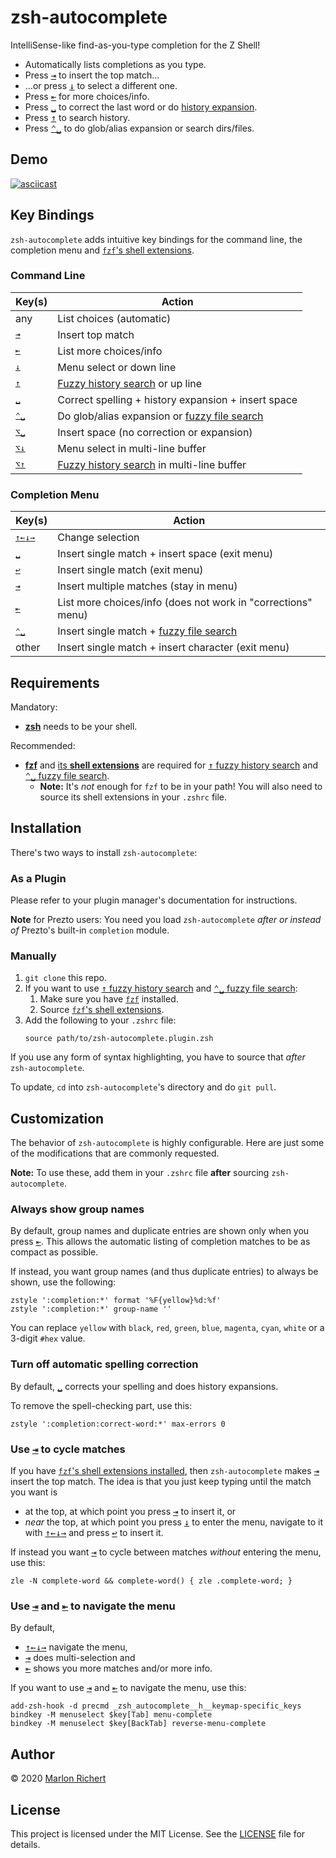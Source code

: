 # zsh-autocomplete
IntelliSense-like find-as-you-type completion for the Z Shell!
* Automatically lists completions as you type.
* Press [<kbd>⇥</kbd>](# "tab") to insert the top match…
* …or press [<kbd>↓</kbd>](# "down") to select a different one.
* Press [<kbd>⇤</kbd>](# "shift-tab") for more choices/info.
* Press [<kbd>␣</kbd>](# "space") to correct the last word or do
  [history expansion](http://zsh.sourceforge.net/Doc/Release/Expansion.html#History-Expansion).
* Press [<kbd>↑</kbd>](# "up") to search history.
* Press [<kbd>⌃␣</kbd>](# "ctrl-space") to do glob/alias expansion or search dirs/files.


## Demo
[![asciicast](https://asciinema.org/a/ZKC8EXNp1Xw1z8wjs9kVqRoJN.svg)](https://asciinema.org/a/ZKC8EXNp1Xw1z8wjs9kVqRoJN)


## Key Bindings
`zsh-autocomplete` adds intuitive key bindings for the command line, the completion menu and
[`fzf`'s shell extensions](https://github.com/junegunn/fzf#installation).

### Command Line
| Key(s) | Action |
| --- | --- |
| any | List choices (automatic) |
| [<kbd>⇥</kbd>](# "tab") | Insert top match |
| [<kbd>⇤</kbd>](# "shift-tab") | List more choices/info |
| [<kbd>↓</kbd>](# "down") | Menu select or down line |
| [<kbd>↑</kbd>](# "up") | [Fuzzy history search](#requirements) or up line |
| [<kbd>␣</kbd>](# "space") | Correct spelling + history expansion + insert space |
| [<kbd>⌃␣</kbd>](# "ctrl-space") | Do glob/alias expansion or [fuzzy file search](#requirements) |
| [<kbd>⌥␣</kbd>](# "alt-space") | Insert space (no correction or expansion) |
| [<kbd>⌥↓</kbd>](# "alt-down") | Menu select in multi-line buffer |
| [<kbd>⌥↑</kbd>](# "alt-up") | [Fuzzy history search](#requirements) in multi-line buffer |

### Completion Menu
| Key(s) | Action |
| --- | --- |
| [<kbd>↑</kbd><kbd>←</kbd><kbd>↓</kbd><kbd>→</kbd>](# "arrow keys") | Change selection |
| [<kbd>␣</kbd>](# "space") | Insert single match + insert space (exit menu) |
| [<kbd>↩︎</kbd>](# "enter") | Insert single match (exit menu) |
| [<kbd>⇥</kbd>](# "tab") | Insert multiple matches (stay in menu) |
| [<kbd>⇤</kbd>](# "shift-tab") | List more choices/info (does not work in "corrections" menu) |
| [<kbd>⌃␣</kbd>](# "ctrl-space") | Insert single match + [fuzzy file search](#requirements) |
| other | Insert single match + insert character (exit menu) |


## Requirements
Mandatory:
* [**zsh**](http://zsh.sourceforge.net) needs to be your shell.

Recommended:
* [**fzf**](https://github.com/junegunn/fzf) and
  [its **shell extensions**](https://github.com/junegunn/fzf#installation) are required for
  [<kbd>↑</kbd> fuzzy history search](#key-bindings) and
  [<kbd>⌃␣</kbd> fuzzy file search](#key-bindings).
  * **Note:** It's _not_ enough for `fzf` to be in your path! You will also need to source its
    shell extensions in your `.zshrc` file.


## Installation

There's two ways to install `zsh-autocomplete`:

### As a Plugin
Please refer to your plugin manager's documentation for instructions.

**Note** for Prezto users: You need you load `zsh-autocomplete` _after or instead of_
Prezto's built-in `completion` module.

### Manually
1. `git clone` this repo.
1. If you want to use [<kbd>↑</kbd> fuzzy history search](#key-bindings) and
   [<kbd>⌃␣</kbd> fuzzy file search](#key-bindings):
   1. Make sure you have [`fzf`](https://github.com/junegunn/fzf) installed.
   1. Source [`fzf`'s shell extensions](https://github.com/junegunn/fzf#installation).
1. Add the following to your `.zshrc` file:
   ```shell
   source path/to/zsh-autocomplete.plugin.zsh
   ```

If you use any form of syntax highlighting, you have to source that _after_ `zsh-autocomplete`.

To update, `cd` into `zsh-autocomplete`'s directory and do `git pull`.


## Customization

The behavior of `zsh-autocomplete` is highly configurable. Here are just some of the modifications
that are commonly requested.

**Note:** To use these, add them in your `.zshrc` file **after** sourcing `zsh-autocomplete`.

### Always show group names
By default, group names and duplicate entries are shown only when you press
[<kbd>⇤</kbd>](# "shift-tab"). This allows the automatic listing of completion matches to be as
compact as possible.

If instead, you want group names (and thus duplicate entries) to always be shown, use the
following:
```shell
zstyle ':completion:*' format '%F{yellow}%d:%f'
zstyle ':completion:*' group-name ''
```
You can replace `yellow` with `black`, `red`, `green`, `blue`, `magenta`, `cyan`, `white` or a
3-digit `#hex` value.

### Turn off automatic spelling correction
By default, [<kbd>␣</kbd>](# "space") corrects your spelling and does history expansions.

To remove the spell-checking part, use this:
```shell
zstyle ':completion:correct-word:*' max-errors 0
```

### Use [<kbd>⇥</kbd>](# "tab") to cycle matches
If you have [`fzf`'s shell extensions installed](#requirements), then `zsh-autocomplete` makes
[<kbd>⇥</kbd>](# "tab") insert the top match. The idea is that you just keep typing until the match
you want is
* at the top, at which point you press [<kbd>⇥</kbd>](# "tab") to insert it, or
* _near_ the top, at which point you press [<kbd>↓</kbd>](# "down") to enter the menu, navigate to it
  with [<kbd>↑</kbd><kbd>←</kbd><kbd>↓</kbd><kbd>→</kbd>](# "arrow keys") and press [<kbd>↩︎</kbd>](# "enter") to insert it.

If instead you want [<kbd>⇥</kbd>](# "tab") to cycle between matches _without_ entering the menu,
use this:
```shell
zle -N complete-word && complete-word() { zle .complete-word; }
```

### Use [<kbd>⇥</kbd>](# "tab") and [<kbd>⇤</kbd>](# "shift-tab") to navigate the menu
By default,
* [<kbd>↑</kbd><kbd>←</kbd><kbd>↓</kbd><kbd>→</kbd>](# "arrow keys") navigate the menu,
* [<kbd>⇥</kbd>](# "tab") does multi-selection and
* [<kbd>⇤</kbd>](# "shift-tab") shows you more matches and/or more info.

If you want to use [<kbd>⇥</kbd>](# "tab") and [<kbd>⇤</kbd>](# "shift-tab") to navigate the menu,
use this:
```shell
add-zsh-hook -d precmd _zsh_autocomplete__h__keymap-specific_keys
bindkey -M menuselect $key[Tab] menu-complete
bindkey -M menuselect $key[BackTab] reverse-menu-complete
```


## Author
© 2020 [Marlon Richert](https://github.com/marlonrichert)


## License
This project is licensed under the MIT License. See the [LICENSE](/marlonrichert/.config/LICENSE)
file for details.
